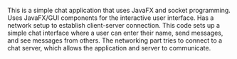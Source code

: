 This is a simple chat application that uses JavaFX and socket programming. 
Uses JavaFX/GUI components for the interactive user interface.
Has a network setup to establish client-server connection.
This code sets up a simple chat interface where a user can enter their name, 
send messages, and see messages from others. The networking part tries to 
connect to a chat server, which allows the application and server to
communicate. 
